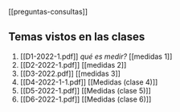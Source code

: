 [[preguntas-consultas]]

## Temas vistos en las clases

1. [[D1-2022-1.pdf]] _qué es medir?_ [[medidas 1]]
2. [[D2-2022-1.pdf]] [[medidas 2]]
3. [[D3-2022.pdf]] [[medidas 3]]
4. [[D4-2022-1-1.pdf]] [[Medidas (clase 4)]]
5. [[D5-2022-1.pdf]] [[Medidas (clase 5)]]
6. [[D6-2022-1.pdf]] [[Medidas (clase 6)]]
